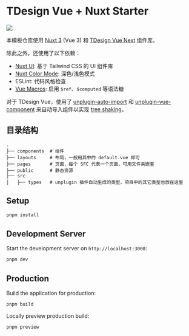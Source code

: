 # TDesign Vue + Nuxt Starter

![](https://s1.ax1x.com/2023/07/26/pCjqUMD.png)

本模板仓库使用 [Nuxt 3](https://nuxt.com/docs/getting-started/introduction) (Vue 3) 和 [TDesign Vue Next](https://tdesign.tencent.com/vue-next) 组件库。

除此之外，还使用了以下依赖：
- [Nuxt UI](https://ui.nuxtlabs.com): 基于 Tailwind CSS 的 UI 组件库
- [Nuxt Color Mode](https://color-mode.nuxtjs.org/): 深色/浅色模式
- ESLint: 代码风格检查
- [Vue Macros](https://vue-macros.sxzz.moe): 启用 `$ref`、`$computed` 等语法糖

对于 TDesign Vue，使用了 [unplugin-auto-import](https://github.com/antfu/unplugin-auto-import) 和 [unplugin-vue-component](https://github.com/antfu/unplugin-vue-components) 来自动导入组件以实现 [tree shaking](https://en.wikipedia.org/wiki/Tree_shaking)。

## 目录结构

```
.
├── components  # 组件
├── layouts     # 布局，一般用其中的 default.vue 即可
├── pages       # 页面，每个 SFC 代表一个页面，可用文件夹嵌套
├── public      # 静态资源
├── src
│   ├── types   # unplugin 插件自动生成的类型，项目中的其它类型也放在这里
```

## Setup

```bash
pnpm install
```

## Development Server

Start the development server on `http://localhost:3000`:

```bash
pnpm dev
```

## Production

Build the application for production:

```bash
pnpm build
```

Locally preview production build:

```bash
pnpm preview
```
